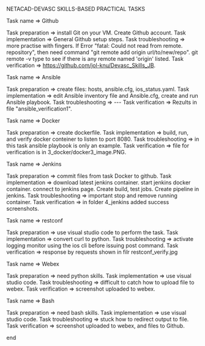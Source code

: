 NETACAD-DEVASC SKILLS-BASED PRACTICAL TASKS

Task name => Github

Task preparation => install Git on your VM. Create Github account.
Task implementation => General Github setup steps.
Task troubleshooting => more practise with fingers. If Error "fatal: Could not read from remote. repository", then need command "git remote add origin url/to/new/repo". git remote -v type to see if there is any remote named 'origin' listed.
Task verification => https://github.com/jol-knu/Devasc_Skills_JB.

Task name => Ansible

Task preparation => create files: hosts, ansible.cfg, ios_status.yaml.
Task implementation => edit Ansible inventory file and Ansible.cfg, create and run Ansible playbook.
Task troubleshooting => ---
Task verification => Rezults in file "ansible_verification1".

Task name => Docker

Task preparation => create dockerfile.
Task implementation => build, run, and verify docker conteiner to listen to port 8080.
Task troubleshooting => in this task ansible playbook is only an example.
Task verification => file for verification is in 3_docker/docker3_image.PNG.

Task name => Jenkins

Task preparation => commit files from task Docker to github.
Task implementation => download latest jenkins container. start jenkins docker container. connect to jenkins page. Create build, test jobs. Create pipeline in jenkins. 
Task troubleshooting => important stop and remove running container.
Task verification => in folder 4_jenkins added success screenshots.

Task name => restconf

Task preparation => use visual studio code to perform the task.
Task implementation => convert curl to python.
Task troubleshooting => activate logging monitor using the ios cli before issuing post command.
Task verification => response by requests shown in filr restconf_verify.jpg

Task name => Webex

Task preparation => need python skills.
Task implementation => use visual studio code.
Task troubleshooting => difficult to catch how to upload file to webex.
Task verification => screenshot uploaded to webex.

Task name => Bash

Task preparation => need bash skills.
Task implementation => use visual studio code.
Task troubleshooting => stuck how to redirect output to file.
Task verification => screenshot uploaded to webex, and files to Github.

end
